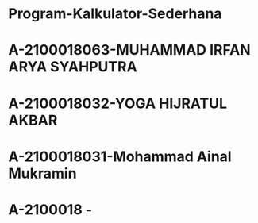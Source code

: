 # Program-Kalkulator-Sederhana

# A-2100018063-MUHAMMAD IRFAN ARYA SYAHPUTRA
# A-2100018032-YOGA HIJRATUL AKBAR
# A-2100018031-Mohammad Ainal Mukramin
# A-2100018   -
